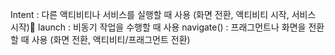 Intent : 다른 액티비티나 서비스를 실행할 때 사용 (화면 전환, 액티비티 시작, 서비스 시작)
launch : 비동기 작업을 수행할 때 사용
navigate() : 프래그먼트나 화면을 전환할 때 사용  (화면 전환, 액티비티/프래그먼트 전환)


